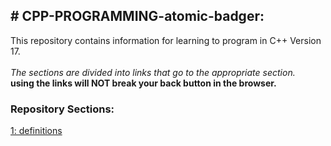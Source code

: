 <h2># CPP-PROGRAMMING-atomic-badger:</h2>

<p>This repository contains information for learning to program in C++ Version 17.<br><br>
<em>The sections are divided into links that go to the appropriate section.</em><br>
<strong>using the links will NOT break your back button in the browser.</strong></p>

<h3>Repository Sections:</h3>
<a href="CONCEPTS DEFINITIONS.pdf" target="_blank">1: definitions</a><br>
